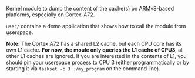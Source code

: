 Kernel module to dump the content of the cache(s) on ARMv8-based platforms, especially on Cortex-A72.

`user/` contains a demo application that shows how to call the module from userspace.

**Note:** The Cortex A72 has a shared L2 cache, but each CPU core has its own L1 cache.
**For now, the moule only queries the L1 cache of CPU3**, all other L1 caches are ignored. If you are interested in the contents of L1, you should pin your userspace process to CPU 3 (either programmatically or by starting it via `taskset -c 3 ./my_program` on the command line).